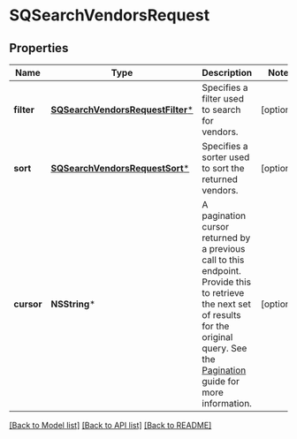 # SQSearchVendorsRequest

## Properties
Name | Type | Description | Notes
------------ | ------------- | ------------- | -------------
**filter** | [**SQSearchVendorsRequestFilter***](SQSearchVendorsRequestFilter.md) | Specifies a filter used to search for vendors. | [optional] 
**sort** | [**SQSearchVendorsRequestSort***](SQSearchVendorsRequestSort.md) | Specifies a sorter used to sort the returned vendors. | [optional] 
**cursor** | **NSString*** | A pagination cursor returned by a previous call to this endpoint. Provide this to retrieve the next set of results for the original query.  See the [Pagination](https://developer.squareup.com/docs/working-with-apis/pagination) guide for more information. | [optional] 

[[Back to Model list]](../README.md#documentation-for-models) [[Back to API list]](../README.md#documentation-for-api-endpoints) [[Back to README]](../README.md)


